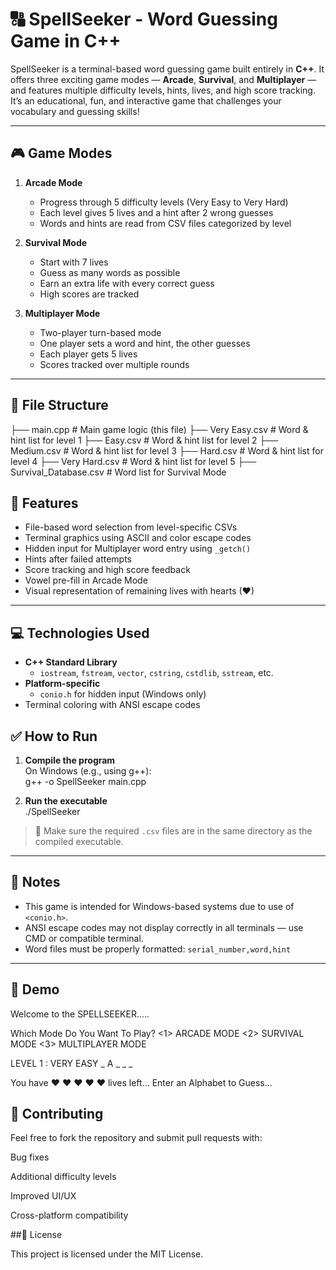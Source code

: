 # 🔠 SpellSeeker - Word Guessing Game in C++

SpellSeeker is a terminal-based word guessing game built entirely in **C++**. It offers three exciting game modes — **Arcade**, **Survival**, and **Multiplayer** — and features multiple difficulty levels, hints, lives, and high score tracking. It’s an educational, fun, and interactive game that challenges your vocabulary and guessing skills!

---

## 🎮 Game Modes

1. **Arcade Mode**  
   - Progress through 5 difficulty levels (Very Easy to Very Hard)  
   - Each level gives 5 lives and a hint after 2 wrong guesses  
   - Words and hints are read from CSV files categorized by level

2. **Survival Mode**  
   - Start with 7 lives  
   - Guess as many words as possible  
   - Earn an extra life with every correct guess  
   - High scores are tracked

3. **Multiplayer Mode**  
   - Two-player turn-based mode  
   - One player sets a word and hint, the other guesses  
   - Each player gets 5 lives  
   - Scores tracked over multiple rounds

---

## 📂 File Structure
├── main.cpp # Main game logic (this file)
├── Very Easy.csv # Word & hint list for level 1
├── Easy.csv # Word & hint list for level 2
├── Medium.csv # Word & hint list for level 3
├── Hard.csv # Word & hint list for level 4
├── Very Hard.csv # Word & hint list for level 5
├── Survival_Database.csv # Word list for Survival Mode

## 🧠 Features

- File-based word selection from level-specific CSVs
- Terminal graphics using ASCII and color escape codes
- Hidden input for Multiplayer word entry using `_getch()`
- Hints after failed attempts
- Score tracking and high score feedback
- Vowel pre-fill in Arcade Mode
- Visual representation of remaining lives with hearts (♥)

---

## 💻 Technologies Used

- **C++ Standard Library**
  - `iostream`, `fstream`, `vector`, `cstring`, `cstdlib`, `sstream`, etc.
- **Platform-specific**
  - `conio.h` for hidden input (Windows only)
- Terminal coloring with ANSI escape codes

## ✅ How to Run

1. **Compile the program**  
   On Windows (e.g., using g++):  
g++ -o SpellSeeker main.cpp

2. **Run the executable**  
./SpellSeeker

> 📝 Make sure the required `.csv` files are in the same directory as the compiled executable.

---
## 📌 Notes

- This game is intended for Windows-based systems due to use of `<conio.h>`.
- ANSI escape codes may not display correctly in all terminals — use CMD or compatible terminal.
- Word files must be properly formatted: `serial_number,word,hint`

---

## 🚀 Demo

Welcome to the SPELLSEEKER.....

Which Mode Do You Want To Play?
<1> ARCADE MODE   <2> SURVIVAL MODE   <3> MULTIPLAYER MODE

LEVEL 1 : VERY EASY
_ A _ _ _

You have ♥ ♥ ♥ ♥ ♥ lives left...
Enter an Alphabet to Guess...


## 🤝 Contributing

Feel free to fork the repository and submit pull requests with:

Bug fixes

Additional difficulty levels

Improved UI/UX

Cross-platform compatibility

##📜 License

This project is licensed under the MIT License.

